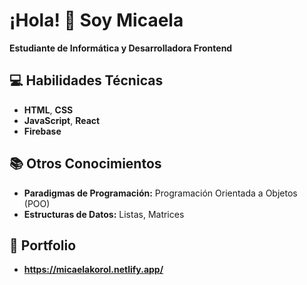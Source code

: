 # ¡Hola! 👋 Soy Micaela

**Estudiante de Informática y Desarrolladora Frontend**  

## 💻 Habilidades Técnicas
- **HTML**, **CSS** 
- **JavaScript**, **React**
- **Firebase**

## 📚 Otros Conocimientos
- **Paradigmas de Programación:** Programación Orientada a Objetos (POO)
- **Estructuras de Datos:** Listas, Matrices  

## 🌟 Portfolio
- **https://micaelakorol.netlify.app/**
